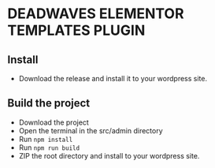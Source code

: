 # DEADWAVES ELEMENTOR TEMPLATES PLUGIN

## Install

- Download the release and install it to your wordpress site.

## Build the project

- Download the project
- Open the terminal in the src/admin directory
- Run `npm install`
- Run `npm run build`
- ZIP the root directory and install to your wordpress site.
